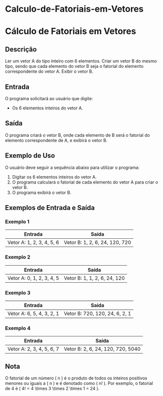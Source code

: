 # Calculo-de-Fatoriais-em-Vetores
# Cálculo de Fatoriais em Vetores

## Descrição

Ler um vetor A do tipo inteiro com 6 elementos. Criar um vetor B do mesmo tipo, sendo que cada elemento do vetor B seja o fatorial do elemento correspondente do vetor A. Exibir o vetor B.

## Entrada

O programa solicitará ao usuário que digite:
- Os 6 elementos inteiros do vetor A.

## Saída

O programa criará o vetor B, onde cada elemento de B será o fatorial do elemento correspondente de A, e exibirá o vetor B.

## Exemplo de Uso

O usuário deve seguir a sequência abaixo para utilizar o programa:

1. Digitar os 6 elementos inteiros do vetor A.
2. O programa calculará o fatorial de cada elemento do vetor A para criar o vetor B.
3. O programa exibirá o vetor B.

## Exemplos de Entrada e Saída

### Exemplo 1

| Entrada             | Saída                          |
|---------------------|--------------------------------|
| Vetor A: 1, 2, 3, 4, 5, 6 | Vetor B: 1, 2, 6, 24, 120, 720 |

### Exemplo 2

| Entrada             | Saída                          |
|---------------------|--------------------------------|
| Vetor A: 0, 1, 2, 3, 4, 5 | Vetor B: 1, 1, 2, 6, 24, 120 |

### Exemplo 3

| Entrada             | Saída                          |
|---------------------|--------------------------------|
| Vetor A: 6, 5, 4, 3, 2, 1 | Vetor B: 720, 120, 24, 6, 2, 1 |

### Exemplo 4

| Entrada             | Saída                          |
|---------------------|--------------------------------|
| Vetor A: 2, 3, 4, 5, 6, 7 | Vetor B: 2, 6, 24, 120, 720, 5040 |

## Nota

O fatorial de um número \( n \) é o produto de todos os inteiros positivos menores ou iguais a \( n \) e é denotado como \( n! \). Por exemplo, o fatorial de 4 é \( 4! = 4 \times 3 \times 2 \times 1 = 24 \).
